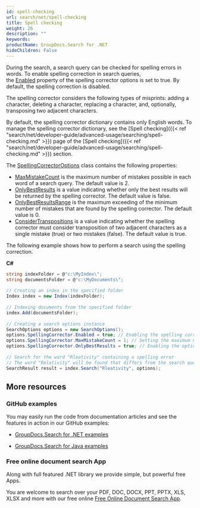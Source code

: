 ```yaml
---
id: spell-checking
url: search/net/spell-checking
title: Spell checking
weight: 26
description: ""
keywords: 
productName: GroupDocs.Search for .NET
hideChildren: False
---
```

During the search, a search query can be checked for spelling errors in words. To enable spelling correction in search queries, the [Enabled](https://apireference.groupdocs.com/net/search/groupdocs.search.options/spellingcorrectoroptions/properties/enabled) property of the spelling corrector options is set to true. By default, the spelling correction is disabled.

The spelling corrector considers the following types of misprints: adding a character, deleting a character, replacing a character, and, optionally, transposing two adjacent characters.

By default, the spelling corrector dictionary contains only English words. To manage the spelling corrector dictionary, see the [Spell checking]({{< ref "search/net/developer-guide/advanced-usage/searching/spell-checking.md" >}}) page of the [Spell checking]({{< ref "search/net/developer-guide/advanced-usage/searching/spell-checking.md" >}}) section.

The [SpellingCorrectorOptions](https://apireference.groupdocs.com/net/search/groupdocs.search.options/spellingcorrectoroptions) class contains the following properties:

*   [MaxMistakeCount](https://apireference.groupdocs.com/net/search/groupdocs.search.options/spellingcorrectoroptions/properties/maxmistakecount) is the maximum number of mistakes possible in each word of a search query. The default value is 2.
*   [OnlyBestResults](https://apireference.groupdocs.com/net/search/groupdocs.search.options/spellingcorrectoroptions/properties/onlybestresults) is a value indicating whether only the best results will be returned by the spelling corrector. The default value is false.
*   [OnlyBestResultsRange](https://apireference.groupdocs.com/net/search/groupdocs.search.options/spellingcorrectoroptions/properties/onlybestresultsrange) is the maximum exceeding of the minimum number of mistakes that are found by the spelling corrector. The default value is 0.
*   [ConsiderTranspositions](https://apireference.groupdocs.com/net/search/groupdocs.search.options/spellingcorrectoroptions/properties/considertranspositions) is a value indicating whether the spelling corrector must consider transposition of two adjacent characters as a single mistake (true) or two mistakes (false). The default value is true.

The following example shows how to perform a search using the spelling correction.

**C#**

```csharp
string indexFolder = @"c:\MyIndex\";
string documentsFolder = @"c:\MyDocuments\";
 
// Creating an index in the specified folder
Index index = new Index(indexFolder);
 
// Indexing documents from the specified folder
index.Add(documentsFolder);
 
// Creating a search options instance
SearchOptions options = new SearchOptions();
options.SpellingCorrector.Enabled = true; // Enabling the spelling correction
options.SpellingCorrector.MaxMistakeCount = 1; // Setting the maximum number of mistakes
options.SpellingCorrector.OnlyBestResults = true; // Enabling the option for only the best results of the spelling correction
 
// Search for the word "Rleativity" containing a spelling error
// The word "Relativity" will be found that differs from the search query in two transposed letters
SearchResult result = index.Search("Rleativity", options);
```

## More resources

### GitHub examples

You may easily run the code from documentation articles and see the features in action in our GitHub examples:

*   [GroupDocs.Search for .NET examples](https://github.com/groupdocs-search/GroupDocs.Search-for-.NET)
    
*   [GroupDocs.Search for Java examples](https://github.com/groupdocs-search/GroupDocs.Search-for-Java)
    

### Free online document search App

Along with full featured .NET library we provide simple, but powerful free Apps.

You are welcome to search over your PDF, DOC, DOCX, PPT, PPTX, XLS, XLSX and more with our free online [Free Online Document Search App](https://products.groupdocs.app/search).
